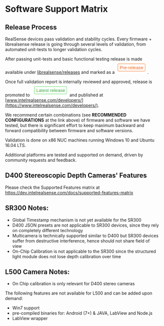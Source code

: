 # Software Support Matrix

## Release Process

RealSense devices pass validation and stability cycles. Every firmware + librealsense release is going through several levels of validation, from automated unit-tests to longer validation cycles.  

After passing unit-tests and basic functional testing release is made available under [librealsense/releases](https://github.com/IntelRealSense/librealsense/releases) and marked as a ![pre-release](./img/prerelease.png).

Once full validation report is internally reviewed and approved, release is promoted to ![latest](./img/latest_release.png) and published at [www.intelrealsense.com/developers/](https://www.intelrealsense.com/developers/).

We recommend certain combinations (see **RECOMMENDED CONFIGURATIONS** at the link above) of firmware and software we have tested, but there is significant effort to keep maximum backward and forward compatibility between firmware and software versions.

Validation is done on x86 NUC machines running Windows 10 and Ubuntu 16.04 LTS.

Additional platforms are tested and supported on demand, driven by community requests and feedback.

## D400 Stereoscopic Depth Cameras' Features
Please check the Supported Features matrix at https://dev.intelrealsense.com/docs/supported-features-matrix


## SR300 Notes:

* Global Timestamp mechanism is not yet available for the SR300
* D400 JSON presets are not applicable to SR300 devices, since they rely on completely different technology
* Multicamera is technically supported similar to D400 but SR300 devices suffer from destructive interference, hence should not share field of view
* On-Chip Calibration is not applicable to the SR300 since the structured light module does not lose depth calibration over time

## L500 Camera Notes:
* On Chip calibration is only relevant for D400 stereo cameras

The following features are not available for L500 and can be added upon demand:
* Win7 support
* pre-compiled binaries for: Android (7+) & JAVA, LabView and Node.js
* LabView wrapper
